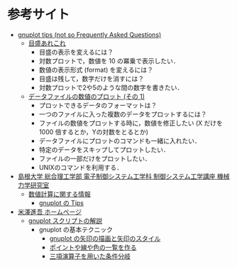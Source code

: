 # 参考サイト #

* [gnuplot tips (not so Frequently Asked Questions)](http://folk.uio.no/inf3330/scripting/doc/gnuplot/Kawano/index.html)
  * [目盛あれこれ](http://folk.uio.no/inf3330/scripting/doc/gnuplot/Kawano/tics.html)
    * 目盛の表示を変えるには？
    * 対数プロットで，数値を 10 の冪乗で表示したい．
    * 数値の表示形式 (format) を変えるには？
    * 目盛は残して，数字だけを消すには？
    * 対数プロットで2や5のような間の数字を書きたい．
  * [データファイルの数値のプロット (その 1)](http://folk.uio.no/inf3330/scripting/doc/gnuplot/Kawano/datafile.html)
    * プロットできるデータのフォーマットは？
    * 一つのファイルに入った複数のデータをプロットするには？
    * ファイルの数値をプロットする時に，数値を修正したい (X だけを 1000 倍するとか，Yの対数をとるとか)
    * データファイルにプロットのコマンドも一緒に入れたい．
    * 特定のデータをスキップしてプロットしたい．
    * ファイルの一部だけをプロットしたい．
    * UNIXのコマンドを利用する．
* [島根大学 総合理工学部 電子制御システム工学科 制御システム工学講座 機械力学研究室](http://www.ecs.shimane-u.ac.jp/~stamura/)
  * [数値計算に関する情報](http://www.ecs.shimane-u.ac.jp/~stamura/computation-index.html)
    * [gnuplot の Tips](http://www.ecs.shimane-u.ac.jp/~stamura/gnuplot.html)
* [米澤進吾 ホームページ](http://www.ss.scphys.kyoto-u.ac.jp/person/yonezawa/index.html)
  * [gnuplot スクリプトの解説](http://www.ss.scphys.kyoto-u.ac.jp/person/yonezawa/contents/program/gnuplot/index.html)
    * gnuplot の基本テクニック
      * [gnuplot の矢印の描画と矢印のスタイル](http://www.ss.scphys.kyoto-u.ac.jp/person/yonezawa/contents/program/gnuplot/arrowstyle.html)
      * [ポイントや線や色の一覧を作る](http://www.ss.scphys.kyoto-u.ac.jp/person/yonezawa/contents/program/gnuplot/testterminal.html)
      * [三項演算子を用いた条件分岐](http://www.ss.scphys.kyoto-u.ac.jp/person/yonezawa/contents/program/gnuplot/ternary-operator.html)
